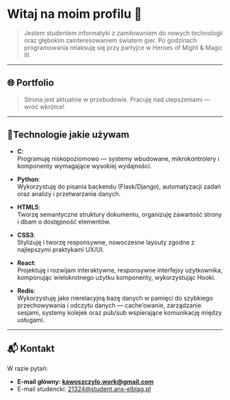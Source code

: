 # Witaj na moim profilu 👊

> Jestem studentem informatyki z zamiłowaniem do nowych technologii oraz głębokim zainteresowaniem światem gier. Po godzinach programowania relaksuję się przy partyjce w Heroes of Might & Magic III.

---
## 🌐 Portfolio

> Strona jest aktualnie w przebudowie. Pracuję nad ulepszeniami — wróć wkrótce!

---
## 🔎Technologie jakie używam

- **C**:  
  Programuję niskopoziomowo — systemy wbudowane, mikrokontrolery i komponenty wymagające wysokiej wydajności.  

- **Python**:  
  Wykorzystuję do pisania backendu (Flask/Django), automatyzacji zadań oraz analizy i przetwarzania danych.  

- **HTML5**:  
  Tworzę semantyczne struktury dokumentu, organizuję zawartość strony i dbam o dostępność elementów.  

- **CSS3**:  
  Stylizuję i tworzę responsywne, nowoczesne layouty zgodne z najlepszymi praktykami UX/UI.  

- **React**:  
  Projektuję i rozwijam interaktywne, responsywne interfejsy użytkownika, komponując wielokrotnego użytku komponenty, wykorzystując Hooki.  

- **Redis**:  
  Wykorzystuję jako nierelacyjną bazę danych w pamięci do szybkiego przechowywania i odczytu danych — cache’owanie, zarządzanie sesjami, systemy kolejek oraz pub/sub wspierające komunikację między usługami.  
---
## 📬 Kontakt

W razie pytań:
- **E-mail główny: kawoszczylo.work@gmail.com**
- E-mail studencki:   21324@student.ans-elblag.pl
  

